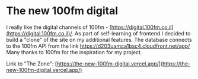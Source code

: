 # The new 100fm digital

I really like the digital channels of 100fm - [https://digital.100fm.co.il](https://digital.100fm.co.il)/.
As part of self-learning of frontend I decided to build a "clone" of the site on my additional features. The database connects to the 100fm API from the link https://d203uamca1bsc4.cloudfront.net/app/
Many thanks to 100fm for the inspiration for my project.

Link to "The Zone": [https://the-new-100fm-digital.vercel.app/](https://the-new-100fm-digital.vercel.app/)

